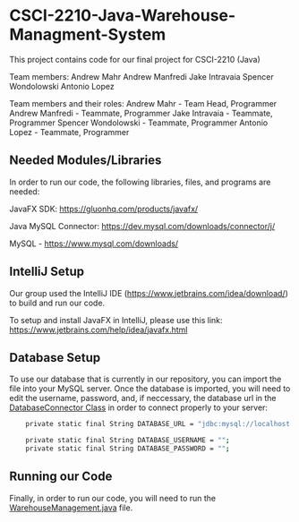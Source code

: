# CSCI-2210-Java-Warehouse-Managment-System
This project contains code for our final project for CSCI-2210 (Java)

Team members:
Andrew Mahr
Andrew Manfredi
Jake Intravaia
Spencer Wondolowski
Antonio Lopez


Team members and their roles:
Andrew Mahr - Team Head, Programmer
Andrew Manfredi - Teammate, Programmer
Jake Intravaia - Teammate, Programmer
Spencer Wondolowski - Teammate, Programmer
Antonio Lopez - Teammate, Programmer


## Needed Modules/Libraries
In order to run our code, the following libraries, files, and programs are needed:

JavaFX SDK: https://gluonhq.com/products/javafx/

Java MySQL Connector: https://dev.mysql.com/downloads/connector/j/

MySQL - https://www.mysql.com/downloads/

## IntelliJ Setup 
Our group used the IntelliJ IDE (https://www.jetbrains.com/idea/download/) to build and run our code. 

To setup and install JavaFX in IntelliJ, please use this link: https://www.jetbrains.com/help/idea/javafx.html

## Database Setup
To use our database that is currently in our repository, you can import the file into your MySQL server. Once the database is imported, you will need to edit the username, password, and, if neccessary, the database url in the [DatabaseConnector Class](DatabaseConnector.java) in order to connect properly to your server:

```bash
    private static final String DATABASE_URL = "jdbc:mysql://localhost:3306/wmdb";

    private static final String DATABASE_USERNAME = "";
    private static final String DATABASE_PASSWORD = "";
```


## Running our Code
Finally, in order to run our code, you will need to run the [WarehouseManagement.java](WarehouseManagement.java) file.
